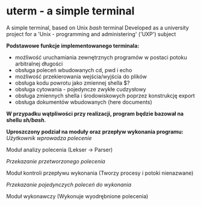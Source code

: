 # uterm - a simple terminal

A simple terminal, based on Unix _bash_ terminal
Developed as a university project for a 'Unix - programming and administering' ('UXP') subject

**Podstawowe funkcje implementowanego terminala:**
- możliwość uruchamiania zewnętrznych programów w postaci potoku arbitralnej długości
- obsługa poleceń wbudowanych cd, pwd i echo
- możliwość przekierowania wejścia/wyjścia do plików
- obsługa kodu powrotu jako zmiennej shella $?
- obsługa cytowania - pojedyncze zwykłe cudzysłowy
- obsługa zmiennych shella i środowiskowych poprzez konstrukcję export
- obsługa dokumentów wbudowanych (here documents)

**W przypadku wątpliwości przy realizacji, program będzie bazował na shellu _sh/bash._**

**Uproszczony podział na moduły oraz przepływ wykonania programu:**
_Użytkownik wprowadza polecenie_

Moduł analizy polecenia (Lekser -> Parser)

_Przekazanie przetworzonego polecenia_

Moduł kontroli przepływu wykonania (Tworzy procesy i potoki nienazwane)

_Przekazanie pojedynczych poleceń do wykonania_

Moduł wykonawczy (Wykonuje wyodrębnione polecenia)

